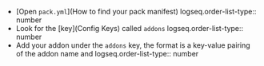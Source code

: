 - [Open `pack.yml`](How to find your pack manifest)
  logseq.order-list-type:: number
- Look for the [key](Config Keys) called `addons`
  logseq.order-list-type:: number
- Add your addon under the `addons` key, the format is a key-value pairing of the addon name and
  logseq.order-list-type:: number